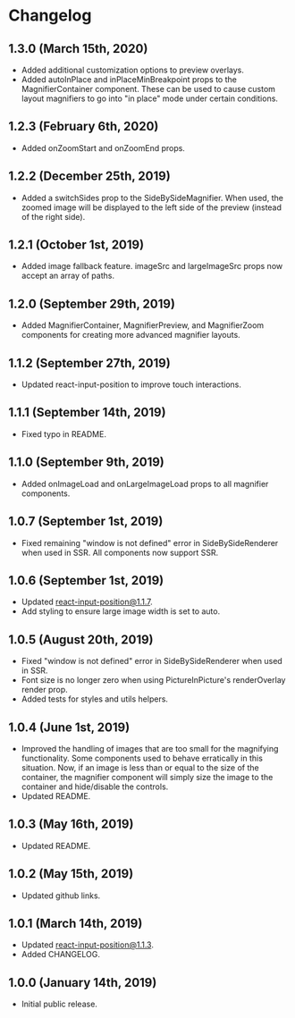# Changelog

## 1.3.0 (March 15th, 2020)

- Added additional customization options to preview overlays.
- Added autoInPlace and inPlaceMinBreakpoint props to the MagnifierContainer component. These can be used to cause custom layout magnifiers to go into "in place" mode under certain conditions.

## 1.2.3 (February 6th, 2020)

- Added onZoomStart and onZoomEnd props.

## 1.2.2 (December 25th, 2019)

- Added a switchSides prop to the SideBySideMagnifier. When used, the zoomed image will be displayed to the left side of the preview (instead of the right side).

## 1.2.1 (October 1st, 2019)

- Added image fallback feature. imageSrc and largeImageSrc props now accept an array of paths.

## 1.2.0 (September 29th, 2019)

- Added MagnifierContainer, MagnifierPreview, and MagnifierZoom components for creating more advanced magnifier layouts.

## 1.1.2 (September 27th, 2019)

- Updated react-input-position to improve touch interactions.

## 1.1.1 (September 14th, 2019)

- Fixed typo in README.

## 1.1.0 (September 9th, 2019)

- Added onImageLoad and onLargeImageLoad props to all magnifier components.

## 1.0.7 (September 1st, 2019)

- Fixed remaining "window is not defined" error in SideBySideRenderer when used in SSR. All components now support SSR.

## 1.0.6 (September 1st, 2019)

- Updated react-input-position@1.1.7.
- Add styling to ensure large image width is set to auto.

## 1.0.5 (August 20th, 2019)

- Fixed "window is not defined" error in SideBySideRenderer when used in SSR.
- Font size is no longer zero when using PictureInPicture's renderOverlay render prop.
- Added tests for styles and utils helpers.

## 1.0.4 (June 1st, 2019)

- Improved the handling of images that are too small for the magnifying functionality. Some components used to behave erratically in this situation. Now, if an image is less than or equal to the size of the container, the magnifier component will simply size the image to the container and hide/disable the controls.
- Updated README.

## 1.0.3 (May 16th, 2019)

- Updated README.

## 1.0.2 (May 15th, 2019)

- Updated github links.

## 1.0.1 (March 14th, 2019)

- Updated react-input-position@1.1.3.
- Added CHANGELOG.

## 1.0.0 (January 14th, 2019)

- Initial public release.
